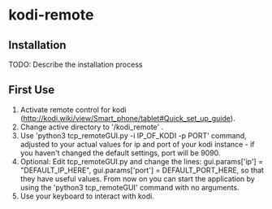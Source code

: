 # kodi-remote

## Installation

TODO: Describe the installation process

## First Use

1. Activate remote control for kodi (http://kodi.wiki/view/Smart_phone/tablet#Quick_set_up_guide).
2. Change active directory to '/kodi_remote' .
3. Use 'python3 tcp_remoteGUI.py -i IP_OF_KODI -p PORT' command, adjusted to your actual values for ip and port of your kodi instance - if you haven't changed the default settings, port will be 9090.
4. Optional: Edit tcp_remoteGUI.py and change the lines:
    gui.params['ip'] = "DEFAULT_IP_HERE",
    gui.params['port'] = DEFAULT_PORT_HERE,
so that they have useful values. From now on you can start the application by using the 'python3 tcp_remoteGUI' command with no arguments.
5. Use your keyboard to interact with kodi.
